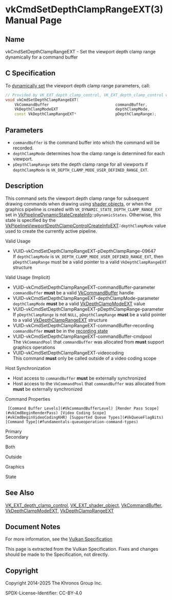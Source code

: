 # vkCmdSetDepthClampRangeEXT(3) Manual Page

## Name

vkCmdSetDepthClampRangeEXT - Set the viewport depth clamp range dynamically for a command buffer



## [](#_c_specification)C Specification

To [dynamically set](https://registry.khronos.org/vulkan/specs/latest/html/vkspec.html#pipelines-dynamic-state) the viewport depth clamp range parameters, call:

```c++
// Provided by VK_EXT_depth_clamp_control, VK_EXT_depth_clamp_control with VK_EXT_shader_object
void vkCmdSetDepthClampRangeEXT(
    VkCommandBuffer                             commandBuffer,
    VkDepthClampModeEXT                         depthClampMode,
    const VkDepthClampRangeEXT*                 pDepthClampRange);
```

## [](#_parameters)Parameters

- `commandBuffer` is the command buffer into which the command will be recorded.
- `depthClampMode` determines how the clamp range is determined for each viewport.
- `pDepthClampRange` sets the depth clamp range for all viewports if `depthClampMode` is `VK_DEPTH_CLAMP_MODE_USER_DEFINED_RANGE_EXT`.

## [](#_description)Description

This command sets the viewport depth clamp range for subsequent drawing commands when drawing using [shader objects](https://registry.khronos.org/vulkan/specs/latest/html/vkspec.html#shaders-objects), or when the graphics pipeline is created with `VK_DYNAMIC_STATE_DEPTH_CLAMP_RANGE_EXT` set in [VkPipelineDynamicStateCreateInfo](https://registry.khronos.org/vulkan/specs/latest/man/html/VkPipelineDynamicStateCreateInfo.html)::`pDynamicStates`. Otherwise, this state is specified by the [VkPipelineViewportDepthClampControlCreateInfoEXT](https://registry.khronos.org/vulkan/specs/latest/man/html/VkPipelineViewportDepthClampControlCreateInfoEXT.html)::`depthClampMode` value used to create the currently active pipeline.

Valid Usage

- [](#VUID-vkCmdSetDepthClampRangeEXT-pDepthClampRange-09647)VUID-vkCmdSetDepthClampRangeEXT-pDepthClampRange-09647  
  If `depthClampMode` is `VK_DEPTH_CLAMP_MODE_USER_DEFINED_RANGE_EXT`, then `pDepthClampRange` must be a valid pointer to a valid `VkDepthClampRangeEXT` structure

Valid Usage (Implicit)

- [](#VUID-vkCmdSetDepthClampRangeEXT-commandBuffer-parameter)VUID-vkCmdSetDepthClampRangeEXT-commandBuffer-parameter  
  `commandBuffer` **must** be a valid [VkCommandBuffer](https://registry.khronos.org/vulkan/specs/latest/man/html/VkCommandBuffer.html) handle
- [](#VUID-vkCmdSetDepthClampRangeEXT-depthClampMode-parameter)VUID-vkCmdSetDepthClampRangeEXT-depthClampMode-parameter  
  `depthClampMode` **must** be a valid [VkDepthClampModeEXT](https://registry.khronos.org/vulkan/specs/latest/man/html/VkDepthClampModeEXT.html) value
- [](#VUID-vkCmdSetDepthClampRangeEXT-pDepthClampRange-parameter)VUID-vkCmdSetDepthClampRangeEXT-pDepthClampRange-parameter  
  If `pDepthClampRange` is not `NULL`, `pDepthClampRange` **must** be a valid pointer to a valid [VkDepthClampRangeEXT](https://registry.khronos.org/vulkan/specs/latest/man/html/VkDepthClampRangeEXT.html) structure
- [](#VUID-vkCmdSetDepthClampRangeEXT-commandBuffer-recording)VUID-vkCmdSetDepthClampRangeEXT-commandBuffer-recording  
  `commandBuffer` **must** be in the [recording state](#commandbuffers-lifecycle)
- [](#VUID-vkCmdSetDepthClampRangeEXT-commandBuffer-cmdpool)VUID-vkCmdSetDepthClampRangeEXT-commandBuffer-cmdpool  
  The `VkCommandPool` that `commandBuffer` was allocated from **must** support graphics operations
- [](#VUID-vkCmdSetDepthClampRangeEXT-videocoding)VUID-vkCmdSetDepthClampRangeEXT-videocoding  
  This command **must** only be called outside of a video coding scope

Host Synchronization

- Host access to `commandBuffer` **must** be externally synchronized
- Host access to the `VkCommandPool` that `commandBuffer` was allocated from **must** be externally synchronized

Command Properties

     [Command Buffer Levels](#VkCommandBufferLevel) [Render Pass Scope](#vkCmdBeginRenderPass) [Video Coding Scope](#vkCmdBeginVideoCodingKHR) [Supported Queue Types](#VkQueueFlagBits) [Command Type](#fundamentals-queueoperation-command-types)

Primary  
Secondary

Both

Outside

Graphics

State

## [](#_see_also)See Also

[VK\_EXT\_depth\_clamp\_control](https://registry.khronos.org/vulkan/specs/latest/man/html/VK_EXT_depth_clamp_control.html), [VK\_EXT\_shader\_object](https://registry.khronos.org/vulkan/specs/latest/man/html/VK_EXT_shader_object.html), [VkCommandBuffer](https://registry.khronos.org/vulkan/specs/latest/man/html/VkCommandBuffer.html), [VkDepthClampModeEXT](https://registry.khronos.org/vulkan/specs/latest/man/html/VkDepthClampModeEXT.html), [VkDepthClampRangeEXT](https://registry.khronos.org/vulkan/specs/latest/man/html/VkDepthClampRangeEXT.html)

## [](#_document_notes)Document Notes

For more information, see the [Vulkan Specification](https://registry.khronos.org/vulkan/specs/latest/html/vkspec.html#vkCmdSetDepthClampRangeEXT)

This page is extracted from the Vulkan Specification. Fixes and changes should be made to the Specification, not directly.

## [](#_copyright)Copyright

Copyright 2014-2025 The Khronos Group Inc.

SPDX-License-Identifier: CC-BY-4.0